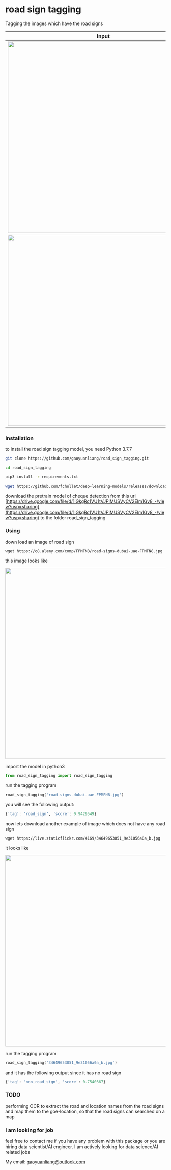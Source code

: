 # road sign tagging

Tagging the images which have the road signs 


<table>
  <thead>
    <tr>
      <th>Input</th>
      <th>Output</th>
    </tr>
  </thead>
  <tr>
    <td>
      <img src="https://www.guide2dubai.com/Portals/0/Images/Living/Transportation/dubai-road-signs.jpg" width="600">
    </td>
    <td>
      <pre>
{
  'tag': 'road_sign', 
  'score': 0.9429549
}
</pre>
    </td>
  </tr>
  <tr>
    <td>
      <img src="https://live.staticflickr.com/4169/34649653051_9e31056a0a_b.jpg" width="600">
    </td>
    <td>
      <pre>
{
  'tag': 'non_road_sign', 
  'score': 0.7540367
}
</pre>
    </td>
  </tr>
</table>


### Installation


to install the road sign tagging model, you need Python 3.7.7 

```bash
git clone https://github.com/gaoyuanliang/road_sign_tagging.git

cd road_sign_tagging

pip3 install -r requirements.txt

wget https://github.com/fchollet/deep-learning-models/releases/download/v0.4/xception_weights_tf_dim_ordering_tf_kernels_notop.h5
```

download the pretrain model of cheque detection from this url [https://drive.google.com/file/d/1lGkgRc1VU1tVJPiMUSVyCV2Elm1Gy8_-/view?usp=sharing](https://drive.google.com/file/d/1lGkgRc1VU1tVJPiMUSVyCV2Elm1Gy8_-/view?usp=sharing) to the folder road_sign_tagging


### Using

down load an image of road sign 

```base
wget https://c8.alamy.com/comp/FPMFN8/road-signs-dubai-uae-FPMFN8.jpg
```

this image looks like

<img src="https://www.guide2dubai.com/Portals/0/Images/Living/Transportation/dubai-road-signs.jpg" width="600">

import the model in python3

```python
from road_sign_tagging import road_sign_tagging
```

run the tagging program

```python
road_sign_tagging('road-signs-dubai-uae-FPMFN8.jpg')
```

you will see the following output:

```python
{'tag': 'road_sign', 'score': 0.9429549}
```

now lets download another example of image which does not have any road sign

```base
wget https://live.staticflickr.com/4169/34649653051_9e31056a0a_b.jpg
```

it looks like 

<img src="https://live.staticflickr.com/4169/34649653051_9e31056a0a_b.jpg" width="600">

run the tagging program

```python
road_sign_tagging('34649653051_9e31056a0a_b.jpg')
```

and it has the following output since it has no road sign

```python
{'tag': 'non_road_sign', 'score': 0.7540367}
```

### TODO

performing OCR to extract the road and location names from the road signs and map them to the goe-location, so that the road signs can searched on a map

### I am looking for job


feel free to contact me if you have any problem with this package or you are hiring data scientist/AI engineer. I am actively looking for data science/AI related jobs

My email: gaoyuanliang@outlook.com
